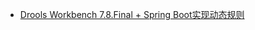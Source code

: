 - [Drools Workbench 7.8.Final + Spring Boot实现动态规则](https://blog.csdn.net/w1636620165/article/details/81280673)
